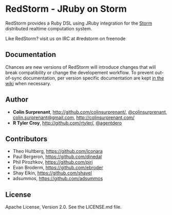 # RedStorm - JRuby on Storm

RedStorm provides a Ruby DSL using JRuby integration for the
[Storm](https://github.com/apache/storm/) distributed realtime computation
system.

Like RedStorm? visit us on IRC at #redstorm on freenode

## Documentation

Chances are new versions of RedStorm will introduce changes that will break
compatibility or change the developement workflow. To prevent out-of-sync
documentation, per version specific documentation are kept [in the
wiki](https://github.com/jruby-gradle/redstorm/wiki) when necessary.

## Author

* **Colin Surprenant**, http://github.com/colinsurprenant/, [@colinsurprenant](http://twitter.com/colinsurprenant/), colin.surprenant@gmail.com, http://colinsurprenant.com/
* **R Tyler Croy**, http://github.com/rtyler/, [@agentdero](http://twitter.com/agentdero/)

## Contributors

* Theo Hultberg, https://github.com/iconara
* Paul Bergeron, https://github.com/dinedal
* Phil Pirozhkov, https://github.com/pirj
* Evan Broderm, https://github.com/ebroder
* Shay Elkin, https://github.com/shayel
* adsummos, https://github.com/adsummos

## License

Apache License, Version 2.0. See the LICENSE.md file.
